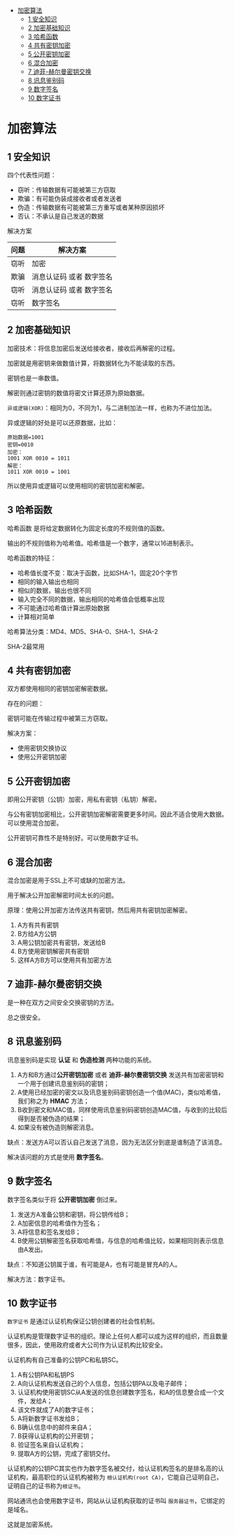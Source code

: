 - [加密算法](#%e5%8a%a0%e5%af%86%e7%ae%97%e6%b3%95)
  - [1 安全知识](#1-%e5%ae%89%e5%85%a8%e7%9f%a5%e8%af%86)
  - [2 加密基础知识](#2-%e5%8a%a0%e5%af%86%e5%9f%ba%e7%a1%80%e7%9f%a5%e8%af%86)
  - [3 哈希函数](#3-%e5%93%88%e5%b8%8c%e5%87%bd%e6%95%b0)
  - [4 共有密钥加密](#4-%e5%85%b1%e6%9c%89%e5%af%86%e9%92%a5%e5%8a%a0%e5%af%86)
  - [5 公开密钥加密](#5-%e5%85%ac%e5%bc%80%e5%af%86%e9%92%a5%e5%8a%a0%e5%af%86)
  - [6 混合加密](#6-%e6%b7%b7%e5%90%88%e5%8a%a0%e5%af%86)
  - [7 迪菲-赫尔曼密钥交换](#7-%e8%bf%aa%e8%8f%b2-%e8%b5%ab%e5%b0%94%e6%9b%bc%e5%af%86%e9%92%a5%e4%ba%a4%e6%8d%a2)
  - [8 讯息鉴别码](#8-%e8%ae%af%e6%81%af%e9%89%b4%e5%88%ab%e7%a0%81)
  - [9 数字签名](#9-%e6%95%b0%e5%ad%97%e7%ad%be%e5%90%8d)
  - [10 数字证书](#10-%e6%95%b0%e5%ad%97%e8%af%81%e4%b9%a6)

# 加密算法

## 1 安全知识

四个代表性问题：

- 窃听：传输数据有可能被第三方窃取
- 欺骗：有可能伪装成接收者或者发送者
- 伪造：传输数据有可能被第三方重写或者某种原因损坏
- 否认：不承认是自己发送的数据

解决方案

| 问题  | 解决方案  |
|---|---|
| 窃听  | 加密  |
| 欺骗  | 消息认证码 或者 数字签名  |
| 窃听  | 消息认证码 或者 数字签名  |
| 窃听  | 数字签名  |

## 2 加密基础知识

加密技术：将信息加密后发送给接收者，接收后再解密的过程。

加密就是用密钥来做数值计算，将数据转化为不能读取的东西。

密钥也是一串数值。

解密则通过密钥的数值将密文计算还原为原始数据。

`异或逻辑(XOR)`：相同为0，不同为1，与二进制加法一样，也称为不进位加法。

异或逻辑的好处是可以还原数据，比如：

```
原始数据=1001
密钥=0010
加密：
1001 XOR 0010 = 1011
解密：
1011 XOR 0010 = 1001
```

所以使用异或逻辑可以使用相同的密钥加密和解密。

## 3 哈希函数

哈希函数 是将给定数据转化为固定长度的不规则值的函数。

输出的不规则值称为哈希值。哈希值是一个数字，通常以16进制表示。

哈希函数的特征：

- 哈希值长度不变：取决于函数，比如SHA-1，固定20个字节
- 相同的输入输出也相同
- 相似的数据，输出也很不同
- 输入完全不同的数据，输出相同的哈希值会低概率出现
- 不可能通过哈希值计算出原始数据
- 计算相对简单

哈希算法分类：MD4、MD5、SHA-0、SHA-1、SHA-2

SHA-2最常用

## 4 共有密钥加密

双方都使用相同的密钥加密解密数据。

存在的问题：

密钥可能在传输过程中被第三方窃取。

解决方案：

- 使用密钥交换协议
- 使用公开密钥加密

## 5 公开密钥加密

即用公开密钥（公钥）加密，用私有密钥（私钥）解密。

与公有密钥加密相比，公开密钥加密解密需要更多时间。因此不适合使用大数据。可以使用混合加密。

公开密钥可靠性不是特别好。可以使用数字证书。

## 6 混合加密

混合加密是用于SSL上不可或缺的加密方法。

用于解决公开加密解密时间太长的问题。

原理：使用公开加密方法传送共有密钥，然后用共有密钥加密解密。

1. A方有共有密钥
2. B方给A方公钥
3. A用公钥加密共有密钥，发送给B
4. B方使用密钥解密共有密钥
5. 这样A方B方可以使用共有加密方法

## 7 迪菲-赫尔曼密钥交换

是一种在双方之间安全交换密钥的方法。

总之很安全。

## 8 讯息鉴别码

讯息鉴别码是实现 **认证** 和 **伪造检测** 两种功能的系统。

1. A方和B方通过**公开密钥加密** 或者 **迪菲-赫尔曼密钥交换** 发送共有加密密钥和一个用于创建讯息鉴别码的密钥；
2. A使用已经加密的密文以及讯息鉴别码密钥创造一个值(MAC)，类似哈希值，我们称之为 **HMAC** 方法；
3. B收到密文和MAC值，同样使用讯息鉴别码密钥创造MAC值，与收到的比较后得到是否被伪造的结果；
4. 如果没有被伪造则解密消息。

缺点：发送方A可以否认自己发送了消息，因为无法区分到底是谁制造了该消息。

解决该问题的方式是使用 **数字签名**。

## 9 数字签名

数字签名类似于将 **公开密钥加密** 倒过来。

1. 发送方A准备公钥和密钥，将公钥传给B；
2. A加密信息的哈希值作为签名；
3. A将信息和签名发给B；
4. B使用公钥解密签名获取哈希值，与信息的哈希值比较，如果相同则表示信息由A发出。

缺点：不知道公钥属于谁，有可能是A，也有可能是冒充A的人。

解决方法：数字证书。

## 10 数字证书

`数字证书` 是通过认证机构保证公钥创建者的社会性机制。

认证机构是管理数字证书的组织。理论上任何人都可以成为这样的组织，而且数量很多，因此，使用政府或者大公司作为认证机构比较安全。

认证机构有自己准备的公钥PC和私钥SC。

1. A有公钥PA和私钥PS
2. A向认证机构发送自己的个人信息，包括公钥PA以及电子邮件；
3. 认证机构使用密钥SC从A发送的信息创建数字签名，和A的信息整合成一个文件，发给A；
4. 该文件就成了A的数字证书；
5. A将新数字证书发给B；
6. B确认信息中的邮件来自A；
7. B获得认证机构的公开密钥；
8. 验证签名来自认证机构；
9. 提取A方的公钥，完成了密钥交付。

认证机构的公钥PC其实也作为数字签名被交付，给认证机构签名的是排名高的认证机构，最高职位的认证机构被称为 `根认证机构(root CA)`，它能自己证明自己，证明自己的证书称为`根证书`。

网站通讯也会使用数字证书，网站从认证机构获取的证书叫 `服务器证书`，它绑定的是域名。

这就是加密系统。